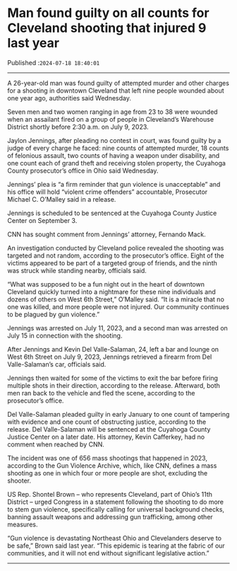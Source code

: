 # Man found guilty on all counts for Cleveland shooting that injured 9 last year

Published :`2024-07-18 18:40:01`

---

A 26-year-old man was found guilty of attempted murder and other charges for a shooting in downtown Cleveland that left nine people wounded about one year ago, authorities said Wednesday.

Seven men and two women ranging in age from 23 to 38 were wounded when an assailant fired on a group of people in Cleveland’s Warehouse District shortly before 2:30 a.m. on July 9, 2023.

Jaylon Jennings, after pleading no contest in court, was found guilty by a judge of every charge he faced: nine counts of attempted murder, 18 counts of felonious assault, two counts of having a weapon under disability, and one count each of grand theft and receiving stolen property, the Cuyahoga County prosecutor’s office in Ohio said Wednesday.

Jennings’ plea is “a firm reminder that gun violence is unacceptable” and his office will hold “violent crime offenders” accountable, Prosecutor Michael C. O’Malley said in a release.

Jennings is scheduled to be sentenced at the Cuyahoga County Justice Center on September 3.

CNN has sought comment from Jennings’ attorney, Fernando Mack.

An investigation conducted by Cleveland police revealed the shooting was targeted and not random, according to the prosecutor’s office. Eight of the victims appeared to be part of a targeted group of friends, and the ninth was struck while standing nearby, officials said.

“What was supposed to be a fun night out in the heart of downtown Cleveland quickly turned into a nightmare for these nine individuals and dozens of others on West 6th Street,” O’Malley said. “It is a miracle that no one was killed, and more people were not injured. Our community continues to be plagued by gun violence.”

Jennings was arrested on July 11, 2023, and a second man was arrested on July 15 in connection with the shooting.

After Jennings and Kevin Del Valle-Salaman, 24, left a bar and lounge on West 6th Street on July 9, 2023, Jennings retrieved a firearm from Del Valle-Salaman’s car, officials said.

Jennings then waited for some of the victims to exit the bar before firing multiple shots in their direction, according to the release. Afterward, both men ran back to the vehicle and fled the scene, according to the prosecutor’s office.

Del Valle-Salaman pleaded guilty in early January to one count of tampering with evidence and one count of obstructing justice, according to the release. Del Valle-Salaman will be sentenced at the Cuyahoga County Justice Center on a later date. His attorney, Kevin Cafferkey, had no comment when reached by CNN.

The incident was one of 656 mass shootings that happened in 2023, according to the Gun Violence Archive, which, like CNN, defines a mass shooting as one in which four or more people are shot, excluding the shooter.

US Rep. Shontel Brown – who represents Cleveland, part of Ohio’s 11th District – urged Congress in a statement following the shooting to do more to stem gun violence, specifically calling for universal background checks, banning assault weapons and addressing gun trafficking, among other measures.

“Gun violence is devastating Northeast Ohio and Clevelanders deserve to be safe,” Brown said last year. “This epidemic is tearing at the fabric of our communities, and it will not end without significant legislative action.”

---

